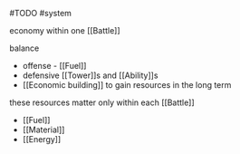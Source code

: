 #TODO
#system 

economy within one [[Battle]]

balance 
- offense - [[Fuel]]
- defensive [[Tower]]s and [[Ability]]s
- [[Economic building]] to gain resources in the long term

these resources matter only within each [[Battle]]
- [[Fuel]]
- [[Material]]
- [[Energy]]